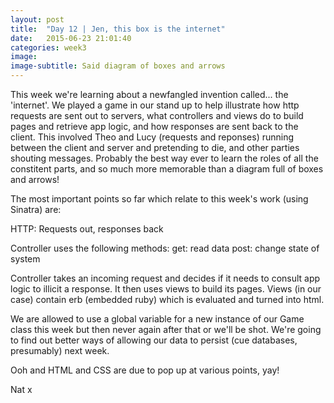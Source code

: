 ```yaml
---
layout: post
title:  "Day 12 | Jen, this box is the internet"
date:   2015-06-23 21:01:40
categories: week3
image: 
image-subtitle: Said diagram of boxes and arrows
---
```


This week we're learning about a newfangled invention called... the 'internet'. We played a game in our stand up to help illustrate how http requests are sent out to servers, what controllers and views do to build pages and retrieve app logic, and how responses are sent back to the client. This involved Theo and Lucy (requests and reponses) running between the client and server and pretending to die, and other parties shouting messages. Probably the best way ever to learn the roles of all the constitent parts, and so much more memorable than a diagram full of boxes and arrows!

The most important points so far which relate to this week's work (using Sinatra) are:

HTTP: Requests out, responses back

Controller uses the following methods:
get: read data
post: change state of system

Controller takes an incoming request and decides if it needs to consult app logic to illicit a response. It then uses views to build its pages. Views (in our case) contain erb (embedded ruby) which is evaluated and turned into html.

We are allowed to use a global variable for a new instance of our Game class this week but then never again after that or we'll be shot. We're going to find out better ways of allowing our data to persist (cue databases, presumably) next week.

Ooh and HTML and CSS are due to pop up at various points, yay!

Nat x
